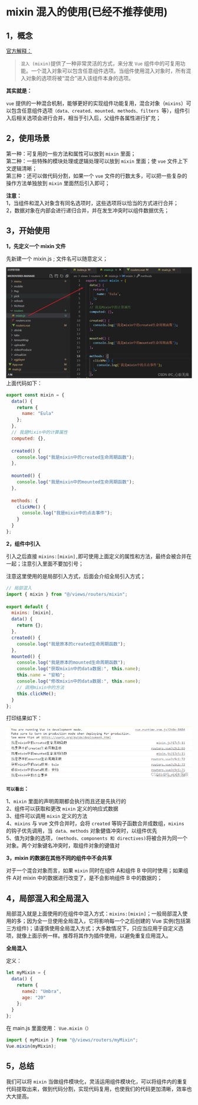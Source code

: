 # mixin 混入的使用(已经不推荐使用)

## 1，概念

[官方解释：](https://v2.cn.vuejs.org/v2/guide/mixins.html)

>` 混入 (mixin) `提供了一种非常灵活的方式，来分发 `Vue` 组件中的可复用功能。一个混入对象可以包含任意组件选项。当组件使用混入对象时，所有混入对象的选项将被“混合”进入该组件本身的选项。

**其实就是：** 

`vue` 提供的一种混合机制，能够更好的实现组件功能复用，混合对象（`mixins`）可以包含任意组件选项`（data、created、mounted、methods、filters `等），组件引入后相关选项会进行合并，相当于引入后，父组件各属性进行扩充；

## 2，使用场景

第一种：可复用的一些方法和属性可以放到 `mixin` 里面；  
第二种：一些特殊的模块处理或逻辑处理可以放到 `mixin` 里面；使 `vue` 文件上下文逻辑清晰；  
第三种：还可以做代码分割，如果一个 `vue` 文件的行数太多，可以把一些复杂的操作方法单独放到 `mixin` 里面然后引入即可；

**注意：**  
1，当组件和混入对象含有同名选项时，这些选项将以恰当的方式进行合并；   
2，数据对象在内部会进行递归合并，并在发生冲突时以组件数据优先；

## 3，开始使用

**1，先定义一个 mixin 文件**

先新建一个 mixin.js ; 文件名可以随意定义；

![在这里插入图片描述](../images/mixin.png)上面代码如下：

```javascript
export const mixin = {
  data() {
    return {
      name: "Eula"
    };
  },
  // 我是Mixin中的计算属性
  computed: {},

  created() {
    console.log("我是mixin中的created生命周期函数");
  },

  mounted() {
    console.log("我是mixin中的mounted生命周期函数");
  },

  methods: {
    clickMe() {
      console.log("我是mixin中的点击事件");
    }
  }
};
```

**2，组件中引入**

引入之后直接 `mixins:[mixin],`即可使用上面定义的属性和方法，最终会被合并在一起；注意引入里面不要加引号；

注意这里使用的是局部引入方式，后面会介绍全局引入方式；

```javascript
// 局部混入
import { mixin } from "@/views/routers/mixin";

export default {
  mixins: [mixin],
  data() {
    return {};
  },
  created() {
    console.log("我是原本的created生命周期函数");
  },
  mounted() {
    console.log("我是原本的mounted生命周期函数");
    console.log("获取mixin中的data数据:", this.name);
    this.name = "安柏";
    console.log("修改mixin中的data数据:", this.name);
    // 调用mixin中的方法
    this.clickMe();
  }
};
```

打印结果如下：

![在这里插入图片描述](../images//mixin-1.png)

**`可以看出`：**

1、`mixin` 里面的声明周期都会执行而且还是先执行的  
2、组件可以获取和更改 `mixin` 定义的响应式数据  
3、组件可以调用 `mixin` 定义的方法  
4、`mixins` 与 vue 文件合并时，会将 `created` 等钩子函数合并成数组，`mixins `的钩子优先调用，当` data、methods` 对象健值冲突时，以组件优先  
5、值为对象的选项，`(methods、components 和 directives)`将被合并为同一个对象。两个对象键名冲突时，取组件对象的键值对  

**3，mixin 的数据在其他不同的组件中不会共享**

对于一个混合对象而言，如果 `mixin` 同时在组件 A和组件 B 中同时使用；如果组件 A对 mixin 中的数据进行改变了，是不会影响组件 B 中的数据的；

## 4，局部混入和全局混入

局部混入就是上面使用的在组件中混入方式：`mixins:[mixin]`；一般局部混入使用的多；因为全一旦使用全局混入，它将影响每一个之后创建的 Vue 实例(包括第三方组件)；请谨慎使用全局混入方式；大多数情况下，只应当应用于自定义选项，就像上面示例一样。推荐将其作为插件使用，以避免重复应用混入。

**全局混入**

定义：

```javascript
let myMixin = {
  data() {
    return {
      name2: "Umbra",
      age: "20"
    };
  }
};
```

在 main.js 里面使用： `Vue.mixin（）`

```javascript
import { myMixin } from "@/views/routers/myMixin";
Vue.mixin(myMixin);
```

## 5，总结

我们可以将 `mixin` 当做组件模块化，灵活运用组件模块化，可以将组件内的重复代码提取出来，做到代码分割，实现代码复用，也使我们的代码更加清晰，效率也大大提高。
